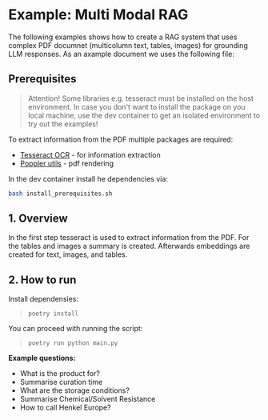 # Example: Multi Modal RAG

The following examples shows how to create a RAG system that uses complex PDF documnet (multicolumn text, tables, images) for grounding LLM responses.
As an axample document we uses the following file:

## Prerequisites

> Attention!
> Some libraries e.g. tesseract must be installed on the host environment.
> In case you don't want to install the package on you local machine, use the dev container to get an isolated environment to try out the examples!

To extract information from the PDF multiple packages are required:

- [Tesseract OCR](https://github.com/tesseract-ocr/tesseract) - for information extraction
- [Poppler utils](https://poppler.freedesktop.org/) - pdf rendering

In the dev container install he dependencies via:

```bash
bash install_prerequisites.sh 
```

## 1. Overview

In the first step tesseract is used to extract information from the PDF. For the tables and images a summary is created. Afterwards embeddings are created for text, images, and tables.

## 2. How to run

Install dependensies:
> `poetry install`

You can proceed with running the script:
> `poetry run python main.py`

**Example questions:**
- What is the product for?
- Summarise curation time
- What are the storage conditions?
- Summarise Chemical/Solvent Resistance
- How to call Henkel Europe?